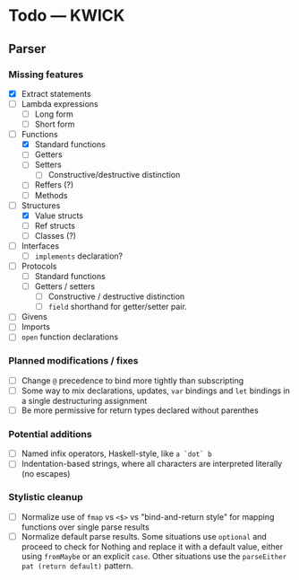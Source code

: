 # Todo — KWICK

## Parser

### Missing features

- [X] Extract statements
- [ ] Lambda expressions
	- [ ] Long form
	- [ ] Short form
- [ ] Functions
	- [X] Standard functions
	- [ ] Getters
	- [ ] Setters
		- [ ] Constructive/destructive distinction
	- [ ] Reffers (?)
	- [ ] Methods
- [ ] Structures
	- [X] Value structs
	- [ ] Ref structs
	- [ ] Classes (?)
- [ ] Interfaces
	- [ ] `implements` declaration?
- [ ] Protocols
	- [ ] Standard functions
	- [ ] Getters / setters
		- [ ] Constructive / destructive distinction
		- [ ] `field` shorthand for getter/setter pair.
- [ ] Givens
- [ ] Imports
- [ ] `open` function declarations

### Planned modifications / fixes

- [ ] Change `@` precedence to bind more tightly than subscripting
- [ ] Some way to mix declarations, updates, `var` bindings and `let` bindings in a single destructuring assignment
- [ ] Be more permissive for return types declared without parenthes

### Potential additions

- [ ] Named infix operators, Haskell-style, like ``a `dot` b``
- [ ] Indentation-based strings, where all characters are interpreted literally (no escapes)

### Stylistic cleanup

- [ ] Normalize use of `fmap` vs `<$>` vs "bind-and-return style" for mapping functions over single parse results
- [ ] Normalize default parse results.  Some situations use `optional` and proceed to check for Nothing and replace it with a default value, either using `fromMaybe` or an explicit `case`.  Other situations use the `parseEither pat (return default)` pattern.
